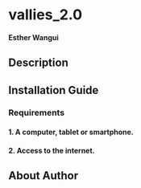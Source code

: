 # vallies_2.0
#### Esther Wangui

## Description
###

## Installation Guide
### Requirements
#### 1. A computer, tablet or smartphone.
#### 2. Access to the internet.

## About Author
